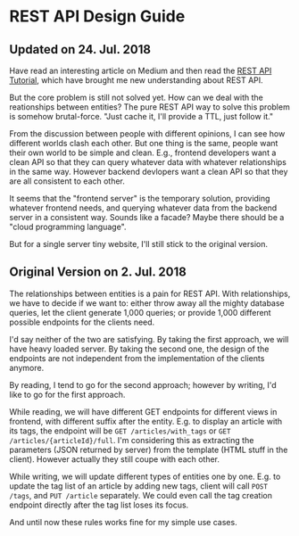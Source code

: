 # REST API Design Guide

## Updated on 24. Jul. 2018
Have read an interesting article on Medium and then read the [REST API Tutorial](https://restfulapi.net/), which have brought me new understanding about REST API.

But the core problem is still not solved yet. How can we deal with the reationships between entities? The pure REST API way to solve this problem is somehow brutal-force. "Just cache it, I'll provide a TTL, just follow it."

From the discussion between people with different opinions, I can see how different worlds clash each other. But one thing is the same, people want their own world to be simple and clean. E.g., frontend developers want a clean API so that they can query whatever data with whatever relationships in the same way. However backend devlopers want a clean API so that they are all consistent to each other.

It seems that the "frontend server" is the temporary solution, providing whatever frontend needs, and querying whatever data from the backend server in a consistent way. Sounds like a facade? Maybe there should be a "cloud programming language".

But for a single server tiny website, I'll still stick to the original version.

## Original Version on 2. Jul. 2018
The relationships between entities is a pain for REST API. With relationships, we have to decide if we want to: either throw away all the mighty database queries, let the client generate 1,000 queries; or provide 1,000 different possible endpoints for the clients need.

I'd say neither of the two are satisfying. By taking the first approach, we will have heavy loaded server. By taking the second one, the design of the endpoints are not independent from the implementation of the clients anymore.

By reading, I tend to go for the second approach; however by writing, I'd like to go for the first approach.

While reading, we will have different GET endpoints for different views in frontend, with different suffix after the entity. E.g. to display an article with its tags, the endpoint will be `GET /articles/with_tags` or `GET /articles/{articleId}/full`. I'm considering this as extracting the parameters (JSON returned by server) from the template (HTML stuff in the client). However actually they still coupe with each other.

While writing, we will update different types of entities one by one. E.g. to update the tag list of an article by adding new tags, client will call `POST /tags`, and `PUT /article` separately. We could even call the tag creation endpoint directly after the tag list loses its focus.

And until now these rules works fine for my simple use cases.
